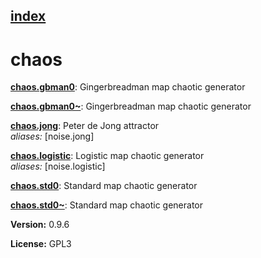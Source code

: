 [index](index.html) 
---

# chaos




[**chaos.gbman0**](chaos.gbman0.html): Gingerbreadman map chaotic generator 

[**chaos.gbman0\~**](chaos.gbman0~.html): Gingerbreadman map chaotic generator 

[**chaos.jong**](chaos.jong.html): Peter de Jong attractor <br>
_aliases:_ \[noise.jong\]


[**chaos.logistic**](chaos.logistic.html): Logistic map chaotic generator <br>
_aliases:_ \[noise.logistic\]


[**chaos.std0**](chaos.std0.html): Standard map chaotic generator 

[**chaos.std0\~**](chaos.std0~.html): Standard map chaotic generator 


**Version:** 0.9.6

**License:** GPL3
